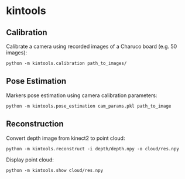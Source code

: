 # kintools

## Calibration

Calibrate a camera using recorded images of a Charuco board (e.g. 50 images):
```
python -m kintools.calibration path_to_images/
```

## Pose Estimation

Markers pose estimation using camera calibration parameters:
```
python -m kintools.pose_estimation cam_params.pkl path_to_image
```

## Reconstruction

Convert depth image from kinect2 to point cloud:
```
python -m kintools.reconstruct -i depth/depth.npy -o cloud/res.npy
```

Display point cloud:
```
python -m kintools.show cloud/res.npy
```
